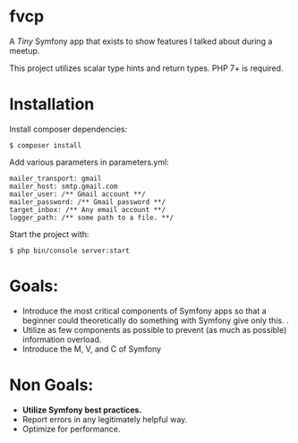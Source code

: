 fvcp
====

A *Tiny* Symfony app that exists to show features I talked about during a meetup.

This project utilizes scalar type hints and return types. PHP 7+ is required.

Installation
============

Install composer dependencies:

    $ composer install

Add various parameters in parameters.yml:

    mailer_transport: gmail
    mailer_host: smtp.gmail.com
    mailer_user: /** Gmail account **/
    mailer_password: /** Gmail password **/
    target_inbox: /** Any email account **/
    logger_path: /** some path to a file. **/

Start the project with:

    $ php bin/console server:start
    
    

Goals:
======

* Introduce the most critical components of Symfony apps so that a beginner could theoretically do something with Symfony give only this. .
* Utilize as few components as possible to prevent (as much as possible) information overload.
* Introduce the M, V, and C of Symfony

Non Goals:
==========

* **Utilize Symfony best practices.**
* Report errors in any legitimately helpful way.
* Optimize for performance.

